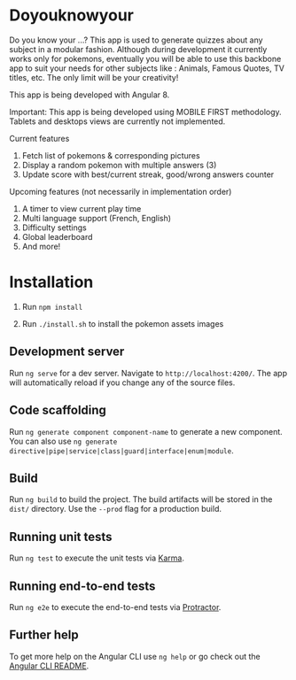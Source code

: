 # Doyouknowyour

Do you know your ...? This app is used to generate quizzes about any subject in a modular fashion.
Although during development it currently works only for pokemons, eventually you will be able to use this backbone app
to suit your needs for other subjects like : Animals, Famous Quotes, TV titles, etc.
The only limit will be your creativity!

This app is being developed with Angular 8.

Important: This app is being developed using MOBILE FIRST methodology. Tablets and desktops views are currently not implemented.

Current features
1. Fetch list of pokemons & corresponding pictures
2. Display a random pokemon with multiple answers (3)
3. Update score with best/current streak, good/wrong answers counter

Upcoming features (not necessarily in implementation order)
1. A timer to view current play time
2. Multi language support (French, English)
3. Difficulty settings
4. Global leaderboard
5. And more! 

# Installation
1. Run `npm install`

2. Run `./install.sh` to install the pokemon assets images

## Development server

Run `ng serve` for a dev server. Navigate to `http://localhost:4200/`. The app will automatically reload if you change any of the source files.

## Code scaffolding

Run `ng generate component component-name` to generate a new component. You can also use `ng generate directive|pipe|service|class|guard|interface|enum|module`.

## Build

Run `ng build` to build the project. The build artifacts will be stored in the `dist/` directory. Use the `--prod` flag for a production build.

## Running unit tests

Run `ng test` to execute the unit tests via [Karma](https://karma-runner.github.io).

## Running end-to-end tests

Run `ng e2e` to execute the end-to-end tests via [Protractor](http://www.protractortest.org/).

## Further help

To get more help on the Angular CLI use `ng help` or go check out the [Angular CLI README](https://github.com/angular/angular-cli/blob/master/README.md).

